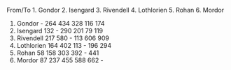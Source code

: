 From/To	1. Gondor	2. Isengard	3. Rivendell	4. Lothlorien	5. Rohan	6. Mordor
1. Gondor	-	264	434	328	116	174
2. Isengard	132	-	290	201	79	119
3. Rivendell	217	580	-	113	606	909
4. Lothlorien	164	402	113	-	196	294
5. Rohan	58	158	303	392	-	441
6. Mordor	87	237	455	588	662	-